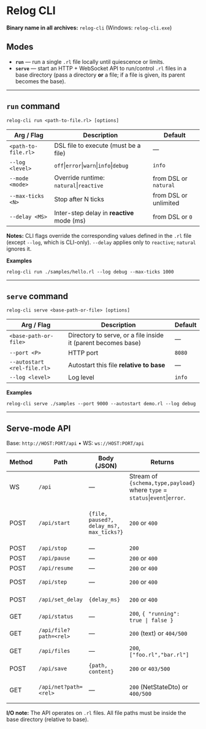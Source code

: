 # Relog CLI

**Binary name in all archives:** `relog-cli` (Windows: `relog-cli.exe`)

## Modes

- **`run`** — run a single `.rl` file locally until quiescence or limits.
- **`serve`** — start an HTTP + WebSocket API to run/control `.rl` files in a base directory (pass a directory **or** a file; if a file is given, its parent becomes the base).

---

## `run` command

`relog-cli run <path-to-file.rl> [options]`

| Arg / Flag          | Description                                | Default               |
| ------------------- | ------------------------------------------ | --------------------- |
| `<path-to-file.rl>` | DSL file to execute (must be a file)       | —                     |
| `--log <level>`     | `off`\|`error`\|`warn`\|`info`\|`debug`    | `info`                |
| `--mode <mode>`     | Override runtime: `natural`\|`reactive`    | from DSL or `natural` |
| `--max-ticks <N>`   | Stop after N ticks                         | from DSL or unlimited |
| `--delay <MS>`      | Inter-step delay in **reactive** mode (ms) | from DSL or `0`       |

**Notes:** CLI flags override the corresponding values defined in the `.rl` file (except `--log`, which is CLI-only).
`--delay` applies only to `reactive`; `natural` ignores it.

**Examples**

```
relog-cli run ./samples/hello.rl --log debug --max-ticks 1000
```

---

## `serve` command

`relog-cli serve <base-path-or-file> [options]`

| Arg / Flag                  | Description                                                   | Default |
| --------------------------- | ------------------------------------------------------------- | ------- |
| `<base-path-or-file>`       | Directory to serve, or a file inside it (parent becomes base) | —       |
| `--port <P>`                | HTTP port                                                     | `8080`  |
| `--autostart <rel-file.rl>` | Autostart this file **relative to base**                      | —       |
| `--log <level>`             | Log level                                                     | `info`  |

**Examples**

```
relog-cli serve ./samples --port 9000 --autostart demo.rl --log debug
```

---

## Serve-mode API

Base: `http://HOST:PORT/api` • WS: `ws://HOST:PORT/api`

| Method | Path                   | Body (JSON)                              | Returns                                                                      | Notes                                                                                                    |
| ------ | ---------------------- | ---------------------------------------- | ---------------------------------------------------------------------------- | -------------------------------------------------------------------------------------------------------- |
| WS     | `/api`                 | —                                        | Stream of `{schema,type,payload}` where `type` = `status`\|`event`\|`error`. | Realtime status/events/errors.                                                                           |
| POST   | `/api/start`           | `{file, paused?, delay_ms?, max_ticks?}` | `200` or `400`                                                               | `file` is **relative to base**; optional immediate pause; applies `delay_ms` if provided (**reactive**). |
| POST   | `/api/stop`            | —                                        | `200`                                                                        | Stops current run.                                                                                       |
| POST   | `/api/pause`           | —                                        | `200` or `400`                                                               | Pauses run.                                                                                              |
| POST   | `/api/resume`          | —                                        | `200` or `400`                                                               | Resumes run.                                                                                             |
| POST   | `/api/step`            | —                                        | `200` or `400`                                                               | Executes a single manual step.                                                                           |
| POST   | `/api/set_delay`       | `{delay_ms}`                             | `200` or `400`                                                               | Sets inter-step delay (**reactive**).                                                                    |
| GET    | `/api/status`          | —                                        | `200`, `{ "running": true \| false }`                                        | Current run state.                                                                                       |
| GET    | `/api/file?path=<rel>` | —                                        | `200` (text) or `404/500`                                                    | Reads a `.rl` file inside base.                                                                          |
| GET    | `/api/files`           | —                                        | `200`, `["foo.rl","bar.rl"]`                                                 | Lists `.rl` files in base.                                                                               |
| POST   | `/api/save`            | `{path, content}`                        | `200` or `403/500`                                                           | Saves a `.rl` file **inside base**.                                                                      |
| GET    | `/api/net?path=<rel>`  | —                                        | `200` (NetStateDto) or `400/500`                                             | Uses provided `path` or the current run if omitted.                                                      |

**I/O note:** The API operates on `.rl` files. All file paths must be inside the base directory (relative to base).
